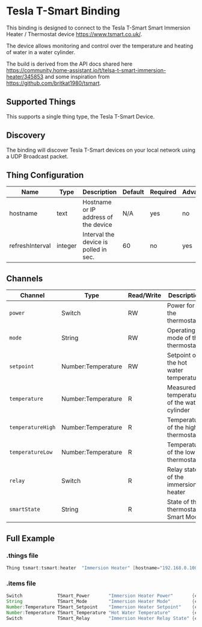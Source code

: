 # Tesla T-Smart Binding

This binding is designed to connect to the Tesla T-Smart Smart Immersion Heater / Thermostat device https://www.tsmart.co.uk/.

The device allows monitoring and control over the temperature and heating of water in a water cylinder.

The build is derived from the API docs shared here https://community.home-assistant.io/t/telsa-t-smart-immersion-heater/345853 and some inspiration from https://github.com/britkat1980/tsmart.

## Supported Things

This supports a single thing type, the Tesla T-Smart Device.

## Discovery

The binding will discover Tesla T-Smart devices on your local network using a UDP Broadcast packet.

## Thing Configuration

| Name            | Type    | Description                           | Default | Required | Advanced |
|-----------------|---------|---------------------------------------|---------|----------|----------|
| hostname        | text    | Hostname or IP address of the device  | N/A     | yes      | no       |
| refreshInterval | integer | Interval the device is polled in sec. | 60      | no       | yes      |

## Channels

| Channel         | Type               | Read/Write | Description                                |
|-----------------|--------------------|------------|--------------------------------------------|
| `power`           | Switch             | RW         | Power for the thermostat                   |
| `mode`            | String             | RW         | Operating mode of the thermostat           |
| `setpoint`        | Number:Temperature | RW         | Setpoint of the hot water temperature      |
| `temperature`     | Number:Temperature | R          | Measured temperature of the water cylinder |
| `temperatureHigh` | Number:Temperature | R          | Temperature of the high thermostat         |
| `temperatureLow`  | Number:Temperature | R          | Temperature of the low thermostat          |
| `relay`           | Switch             | R          | Relay state of the immersion heater        |
| `smartState`           | String             | R          | State of the thermostat's Smart Mode     |

## Full Example

### .things file

```java
Thing tsmart:tsmart:heater  "Immersion Heater" [hostname="192.168.0.100"]
```

### .items file

```java
Switch             TSmart_Power       "Immersion Heater Power"       {channel="tsmart:tsmart:heater:power"}
String             TSmart_Mode        "Immersion Heater Mode"        {channel="tsmart:tsmart:heater:mode"}
Number:Temperature TSmart_Setpoint    "Immersion Heater Setpoint"    {channel="tsmart:tsmart:heater:setpoint"}
Number:Temperature TSmart_Temperature "Hot Water Temperature"        {channel="tsmart:tsmart:heater:temperature"}
Switch             TSmart_Relay       "Immersion Heater Relay State" {channel="tsmart:tsmart:heater:power"}
```